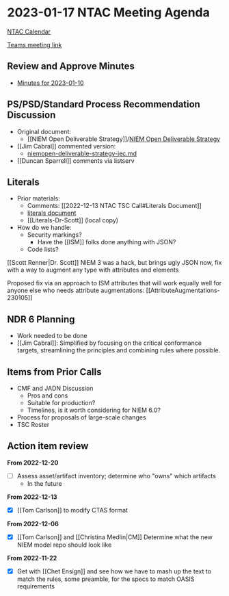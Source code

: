 # 2023-01-17 NTAC Meeting Agenda

[NTAC Calendar](https://lists.oasis-open-projects.org/g/niemopen-ntactsc/calendar)

[Teams meeting link](https://dod.teams.microsoft.us/l/meetup-join/19%3adod%3ameeting_027b8f8cd305438fbb0a76a1e7896d97%40thread.v2/0?context=%7b%22Tid%22%3a%22102d0191-eeae-4761-b1cb-1a83e86ef445%22%2c%22Oid%22%3a%2270ae69c4-ba53-4071-b60d-68a8b321854e%22%7d)

## Review and Approve Minutes

- [Minutes for 2023-01-10](2023-01-10-minutes.md)

## PS/PSD/Standard Process Recommendation Discussion

- Original document:
	- [[NIEM Open Deliverable Strategy]]/[NIEM Open Deliverable Strategy](https://github.com/niemopen/ntac-admin/blob/main/documents/niemopen-deliverable-strategy.md)
- [[Jim Cabral]] commented version:
	- [niemopen-deliverable-strategy-jec.md](https://github.com/niemopen/ntac-admin/blob/main/documents/niemopen-deliverable-strategy-jec.md)
- [[Duncan Sparrell]] comments via listserv

## Literals

- Prior materials:
	- Comments: [[2022-12-13 NTAC TSC Call#Literals Document]]
	- [literals document](https://github.com/iamdrscott/NTAC-DRAFT/blob/main/meetings/2022-11-15/Literals.md)
	- [[Literals-Dr-Scott]] (local copy)
- How do we handle:
	- Security markings?
		- Have the [[ISM]] folks done anything with JSON?
	- Code lists?

[[Scott Renner|Dr. Scott]] NIEM 3 was a hack, but brings ugly JSON now, fix with a way to augment any type with attributes and elements

Proposed fix via an approach to ISM attributes that will work equally well for anyone else who needs attribute augmentations: [[AttributeAugmentations-230105]]

## NDR 6 Planning

- Work needed to be done
- [[Jim Cabral]]: Simplified by focusing on the critical conformance targets, streamlining the principles and combining rules where possible.

## Items from Prior Calls

- CMF and JADN Discussion
	- Pros and cons
	- Suitable for production?
	- Timelines, is it worth considering for NIEM 6.0?
- Process for proposals of large-scale changes
- TSC Roster

## Action item review

**From 2022-12-20**

- [ ] Assess asset/artifact inventory; determine who "owns" which artifacts
	- In the future

**From 2022-12-13**

- [x] [[Tom Carlson]] to modify CTAS format

**From 2022-12-06**

- [x] [[Tom Carlson]] and [[Christina Medlin|CM]] Determine what the new NIEM model repo should look like

**From 2022-11-22**

- [x] Get with [[Chet Ensign]] and see how we have to mash up the text to match the rules, some preamble, for the specs to match OASIS requirements
